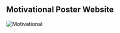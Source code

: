 ## Motivational Poster Website
![Motivational](https://github.com/user-attachments/assets/0a0fd6c6-5bf1-4342-ac2f-966ec5f3454e)
